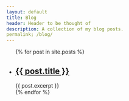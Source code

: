 ```yaml
---
layout: default
title: Blog
header: Header to be thought of
description: A collection of my blog posts.
permalink; /blog/
---
```


<ul>
  {% for post in site.posts %}
    <li>
      <h2><a href="{{ post.url }}">{{ post.title }}</a></h2>
      {{ post.excerpt }}
    </li>
  {% endfor %}
</ul>
